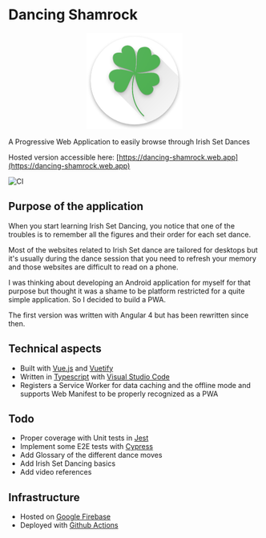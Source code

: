 # Dancing Shamrock

<div style="text-align:center"><img src="./public/img/icons/android-chrome-192x192.png" /></div>

A Progressive Web Application to easily browse through Irish Set Dances

Hosted version accessible here: [https://dancing-shamrock.web.app](https://dancing-shamrock.web.app)

![CI](https://github.com/FabriceMk/dancing-shamrock/workflows/CI/badge.svg?branch=master)

## Purpose of the application

When you start learning Irish Set Dancing, you notice that one of the troubles is to remember all the figures and their order for each set dance.

Most of the websites related to Irish Set dance are tailored for desktops but it's usually during the dance session that you need to refresh your memory and those websites are difficult to read on a phone.

I was thinking about developing an Android application for myself for that purpose but thought it was a shame to be platform restricted for a quite simple application. So I decided to build a PWA.

The first version was written with Angular 4 but has been rewritten since then.

## Technical aspects

* Built with [Vue.js](https://vuejs.org/) and [Vuetify](https://vuetifyjs.com/en/)
* Written in [Typescript](https://www.typescriptlang.org/) with [Visual Studio Code](https://code.visualstudio.com/)
* Registers a Service Worker for data caching and the offline mode and supports Web Manifest to be properly recognized as a PWA

## Todo

* Proper coverage with Unit tests in [Jest](https://jestjs.io/)
* Implement some E2E tests with [Cypress](https://www.cypress.io/)
* Add Glossary of the different dance moves
* Add Irish Set Dancing basics
* Add video references

## Infrastructure

* Hosted on [Google Firebase](https://firebase.google.com/)
* Deployed with [Github Actions](https://github.com/features/actions)
